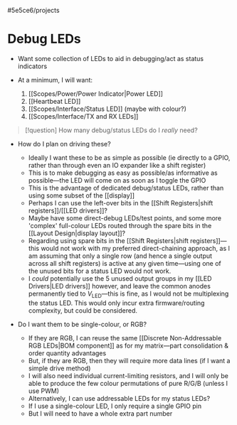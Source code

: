 #5e5ce6/projects 

# Debug LEDs

- Want some collection of LEDs to aid in debugging/act as status indicators

- At a minimum, I will want:
	1. [[Scopes/Power/Power Indicator|Power LED]]
	2. [[Heartbeat LED]]
	3. [[Scopes/Interface/Status LED]] (maybe with colour?)
	4. [[Scopes/Interface/TX and RX LEDs]]

> [!question]
> How many debug/status LEDs do I *really* need?

- How do I plan on driving these?
	- Ideally I want these to be as simple as possible (ie directly to a GPIO, rather than through even an IO expander like a shift register)
	- This is to make debugging as easy as possible/as informative as possible—the LED will come on as soon as I toggle the GPIO
	- This is the advantage of dedicated debug/status LEDs, rather than using some subset of the [[display]]
	- Perhaps I can use the left-over bits in the [[Shift Registers|shift registers]]/[[LED drivers]]?
	- Maybe have some direct-debug LEDs/test points, and some more 'complex' full-colour LEDs routed through the spare bits in the [[Layout Design|display layout]]?
	- Regarding using spare bits in the [[Shift Registers|shift registers]]—this would not work with my preferred direct-chaining approach, as I am assuming that only a single row (and hence a single output across all shift registers) is active at any given time—using one of the unused bits for a status LED would not work.
	- I *could* potentially use the 5 unused output groups in my [[LED Drivers|LED drivers]] however, and leave the common anodes permanently tied to $V_\text{LED}$—this is fine, as I would not be multiplexing the status LED. This would only incur extra firmware/routing complexity, but could be considered.

- Do I want them to be single-colour, or RGB?
	- If they are RGB, I can reuse the same [[Discrete Non-Addressable RGB LEDs|BOM component]] as for my matrix—part consolidation & order quantity advantages
	- But, if they are RGB, then they will require more data lines (if I want a simple drive method)
	- I will also need individual current-limiting resistors, and I will only be able to produce the few colour permutations of pure R/G/B (unless I use PWM)
	- Alternatively, I can use addressable LEDs for my status LEDs?
	- If I use a single-colour LED, I only require a single GPIO pin
	- But I will need to have a whole extra part number
